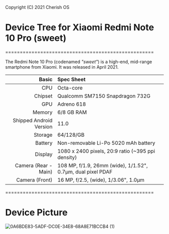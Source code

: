 Copyright (C) 2021 Cherish OS

# Device Tree for Xiaomi Redmi Note 10 Pro (sweet)

===================================================


The Redmi Note 10 Pro (codenamed _"sweet"_) is a high-end, mid-range smartphone from Xiaomi.
It was released in April 2021.

| Basic                   | Spec Sheet                                                                                                                     |
| -----------------------:|:------------------------------------------------------------------------------------------------------------------------------ |
| CPU                     | Octa-core                                                                                                                      |
| Chipset                 |  Qualcomm SM7150 Snapdragon 732G                                                                                                           |
| GPU                     |   Adreno 618                                                                                                                |
| Memory                  | 6/8 GB RAM                                                                                                                     |
| Shipped Android Version | 11.0                                                                                                                            |
| Storage                 | 64/128/GB                                                                                                                  |
| Battery                 | Non-removable Li-Po 5020 mAh battery                                                                                           |
| Display                 | 1080 x 2400 pixels, 20:9 ratio (~395 ppi density)                                                                            |
| Camera (Rear - Main)    | 108 MP, f/1.9, 26mm (wide), 1/1.52", 0.7µm, dual pixel PDAF                                                                                 |
| Camera (Front)          | 16 MP, f/2.5, (wide), 1/3.06", 1.0µm


===================================================

# Device Picture

![0A6BDE83-5ADF-DC0E-34E8-68A8E71BCCB4 (1)](https://user-images.githubusercontent.com/52545734/120107342-ed8cb000-c18a-11eb-92b7-555edfaa2778.png)
